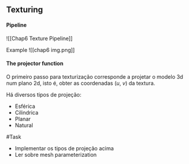 ## Texturing

#### Pipeline
![[Chap6 Texture Pipeline]]

Example
![[chap6 img.png]]


#### The projector function
O primeiro passo para texturização corresponde a projetar o modelo 3d num plano 2d, isto é, obter as coordenadas $(u,\ v)$ da textura.

Há diversos tipos de projeção:
- Esférica
- Cilindrica
- Planar
- Natural

#Task
- Implementar os tipos de projeção acima
- Ler sobre mesh parameterization
